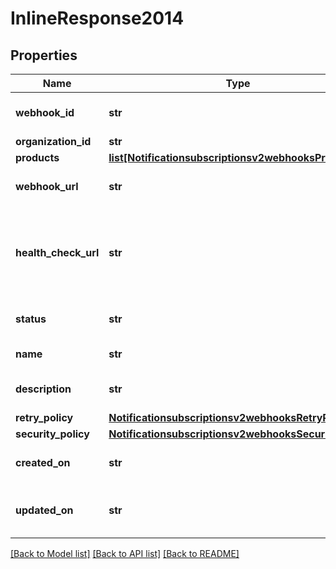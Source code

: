 # InlineResponse2014

## Properties
Name | Type | Description | Notes
------------ | ------------- | ------------- | -------------
**webhook_id** | **str** | Webhook Id. This is generated by the server. | [optional] 
**organization_id** | **str** | Organization ID. | [optional] 
**products** | [**list[Notificationsubscriptionsv2webhooksProducts]**](Notificationsubscriptionsv2webhooksProducts.md) |  | [optional] 
**webhook_url** | **str** | The client&#39;s endpoint (URL) to receive webhooks. | [optional] 
**health_check_url** | **str** | The client&#39;s health check endpoint (URL). This should be as close as possible to the actual webhookUrl. | [optional] 
**status** | **str** | Webhook status. | [optional] [default to 'INACTIVE']
**name** | **str** | Client friendly webhook name. | [optional] 
**description** | **str** | Client friendly webhook description. | [optional] 
**retry_policy** | [**Notificationsubscriptionsv2webhooksRetryPolicy**](Notificationsubscriptionsv2webhooksRetryPolicy.md) |  | [optional] 
**security_policy** | [**Notificationsubscriptionsv2webhooksSecurityPolicy**](Notificationsubscriptionsv2webhooksSecurityPolicy.md) |  | [optional] 
**created_on** | **str** | Date on which webhook was created/registered. | [optional] 
**updated_on** | **str** | Date on which webhook was most recently updated. | [optional] 

[[Back to Model list]](../README.md#documentation-for-models) [[Back to API list]](../README.md#documentation-for-api-endpoints) [[Back to README]](../README.md)


